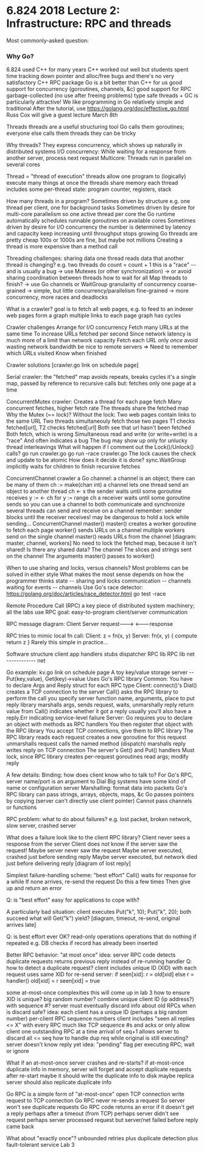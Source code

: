 # 6.824 2018 Lecture 2: Infrastructure: RPC and threads

Most commonly-asked question: 

### Why Go?
  6.824 used C++ for many years
    C++ worked out well
    but students spent time tracking down pointer and alloc/free bugs
    and there's no very satisfactory C++ RPC package
  Go is a bit better than C++ for us
    good support for concurrency (goroutines, channels, &c)
    good support for RPC
    garbage-collected (no use after freeing problems)
    type safe
    threads + GC is particularly attractive!
  We like programming in Go
    relatively simple and traditional
  After the tutorial, use https://golang.org/doc/effective_go.html
  Russ Cox will give a guest lecture March 8th

Threads
  threads are a useful structuring tool
  Go calls them goroutines; everyone else calls them threads
  they can be tricky

Why threads?
  They express concurrency, which shows up naturally in distributed systems
  I/O concurrency:
    While waiting for a response from another server, process next request
  Multicore:
    Threads run in parallel on several cores

Thread = "thread of execution"
  threads allow one program to (logically) execute many things at once
  the threads share memory
  each thread includes some per-thread state:
    program counter, registers, stack

How many threads in a program?
  Sometimes driven by structure
    e.g. one thread per client, one for background tasks
  Sometimes driven by desire for multi-core parallelism
    so one active thread per core
    the Go runtime automatically schedules runnable goroutines on available cores
  Sometimes driven by desire for I/O concurrency
    the number is determined by latency and capacity
    keep increasing until throughput stops growing
  Go threads are pretty cheap
    100s or 1000s are fine, but maybe not millions
    Creating a thread is more expensive than a method call
    
Threading challenges:
  sharing data 
    one thread reads data that another thread is changing?
    e.g. two threads do count = count + 1
    this is a "race" -- and is usually a bug
    -> use Mutexes (or other synchronization)
    -> or avoid sharing
  coordination between threads
    how to wait for all Map threads to finish?
    -> use Go channels or WaitGroup
  granularity of concurrency
    coarse-grained -> simple, but little concurrency/parallelism
    fine-grained -> more concurrency, more races and deadlocks

What is a crawler?
  goal is to fetch all web pages, e.g. to feed to an indexer
  web pages form a graph
  multiple links to each page
  graph has cycles

Crawler challenges
  Arrange for I/O concurrency
    Fetch many URLs at the same time
    To increase URLs fetched per second
    Since network latency is much more of a limit than network capacity
  Fetch each URL only *once*
    avoid wasting network bandwidth
    be nice to remote servers
    => Need to remember which URLs visited 
  Know when finished
    
Crawler solutions [crawler.go link on schedule page]

Serial crawler:
  the "fetched" map avoids repeats, breaks cycles
  it's a single map, passed by reference to recursive calls
  but: fetches only one page at a time

ConcurrentMutex crawler:
  Creates a thread for each page fetch
    Many concurrent fetches, higher fetch rate
  The threads share the fetched map
  Why the Mutex (== lock)?
    Without the lock:
      Two web pages contain links to the same URL
      Two threads simultaneouly fetch those two pages
      T1 checks fetched[url], T2 checks fetched[url]
      Both see that url hasn't been fetched
      Both fetch, which is wrong
    Simultaneous read and write (or write+write) is a "race"
      And often indicates a bug
      The bug may show up only for unlucky thread interleavings
    What will happen if I comment out the Lock()/Unlock() calls?
      go run crawler.go
      go run -race crawler.go
    The lock causes the check and update to be atomic
  How does it decide it is done?
    sync.WaitGroup
    implicitly waits for children to finish recursive fetches

ConcurrentChannel crawler
  a Go channel:
    a channel is an object; there can be many of them
      ch := make(chan int)
    a channel lets one thread send an object to another thread
    ch <- x
      the sender waits until some goroutine receives
    y := <- ch
      for y := range ch
      a receiver waits until some goroutine sends
    so you can use a channel to both communicate and synchronize
    several threads can send and receive on a channel
    remember: sender blocks until the receiver receives!
      may be dangerous to hold a lock while sending...
  ConcurrentChannel master()
    master() creates a worker goroutine to fetch each page
    worker() sends URLs on a channel
      multiple workers send on the single channel
    master() reads URLs from the channel
    [diagram: master, channel, workers]
  No need to lock the fetched map, because it isn't shared!
  Is there any shared data?
    The channel
    The slices and strings sent on the channel
    The arguments master() passes to worker()

When to use sharing and locks, versus channels?
  Most problems can be solved in either style
  What makes the most sense depends on how the programmer thinks
    state -- sharing and locks
    communication -- channels
    waiting for events -- channels
  Use Go's race detector:
    https://golang.org/doc/articles/race_detector.html
    go test -race 

Remote Procedure Call (RPC)
  a key piece of distributed system machinery; all the labs use RPC
  goal: easy-to-program client/server communication

RPC message diagram:
  Client             Server
    request--->
       <---response

RPC tries to mimic local fn call:
  Client:
    z = fn(x, y)
  Server:
    fn(x, y) {
      compute
      return z
    }
  Rarely this simple in practice...

Software structure
  client app         handlers
    stubs           dispatcher
   RPC lib           RPC lib
     net  ------------ net

Go example: kv.go link on schedule page
  A toy key/value storage server -- Put(key,value), Get(key)->value
  Uses Go's RPC library
  Common:
    You have to declare Args and Reply struct for each RPC type
  Client:
    connect()'s Dial() creates a TCP connection to the server
    Call() asks the RPC library to perform the call
      you specify server function name, arguments, place to put reply
      library marshalls args, sends request, waits, unmarshally reply
      return value from Call() indicates whether it got a reply
      usually you'll also have a reply.Err indicating service-level failure
  Server:
    Go requires you to declare an object with methods as RPC handlers
    You then register that object with the RPC library
    You accept TCP connections, give them to RPC library
    The RPC library
      reads each request
      creates a new goroutine for this request
      unmarshalls request
      calls the named method (dispatch)
      marshalls reply
      writes reply on TCP connection
    The server's Get() and Put() handlers
      Must lock, since RPC library creates per-request goroutines
      read args; modify reply
 
A few details:
  Binding: how does client know who to talk to?
    For Go's RPC, server name/port is an argument to Dial
    Big systems have some kind of name or configuration server
  Marshalling: format data into packets
    Go's RPC library can pass strings, arrays, objects, maps, &c
    Go passes pointers by copying (server can't directly use client pointer)
    Cannot pass channels or functions

RPC problem: what to do about failures?
  e.g. lost packet, broken network, slow server, crashed server

What does a failure look like to the client RPC library?
  Client never sees a response from the server
  Client does *not* know if the server saw the request!
    Maybe server never saw the request
    Maybe server executed, crashed just before sending reply
    Maybe server executed, but network died just before delivering reply
  [diagram of lost reply]

Simplest failure-handling scheme: "best effort"
  Call() waits for response for a while
  If none arrives, re-send the request
  Do this a few times
  Then give up and return an error

Q: is "best effort" easy for applications to cope with?

A particularly bad situation:
  client executes
    Put("k", 10);
    Put("k", 20);
  both succeed
  what will Get("k") yield?
  [diagram, timeout, re-send, original arrives late]

Q: is best effort ever OK?
   read-only operations
   operations that do nothing if repeated
     e.g. DB checks if record has already been inserted

Better RPC behavior: "at most once"
  idea: server RPC code detects duplicate requests
    returns previous reply instead of re-running handler
  Q: how to detect a duplicate request?
  client includes unique ID (XID) with each request
    uses same XID for re-send
  server:
    if seen[xid]:
      r = old[xid]
    else
      r = handler()
      old[xid] = r
      seen[xid] = true

some at-most-once complexities
  this will come up in lab 3
  how to ensure XID is unique?
    big random number?
    combine unique client ID (ip address?) with sequence #?
  server must eventually discard info about old RPCs
    when is discard safe?
    idea:
      each client has a unique ID (perhaps a big random number)
      per-client RPC sequence numbers
      client includes "seen all replies <= X" with every RPC
      much like TCP sequence #s and acks
    or only allow client one outstanding RPC at a time
      arrival of seq+1 allows server to discard all <= seq
  how to handle dup req while original is still executing?
    server doesn't know reply yet
    idea: "pending" flag per executing RPC; wait or ignore

What if an at-most-once server crashes and re-starts?
  if at-most-once duplicate info in memory, server will forget
    and accept duplicate requests after re-start
  maybe it should write the duplicate info to disk
  maybe replica server should also replicate duplicate info

Go RPC is a simple form of "at-most-once"
  open TCP connection
  write request to TCP connection
  Go RPC never re-sends a request
    So server won't see duplicate requests
  Go RPC code returns an error if it doesn't get a reply
    perhaps after a timeout (from TCP)
    perhaps server didn't see request
    perhaps server processed request but server/net failed before reply came back

What about "exactly once"?
  unbounded retries plus duplicate detection plus fault-tolerant service
  Lab 3